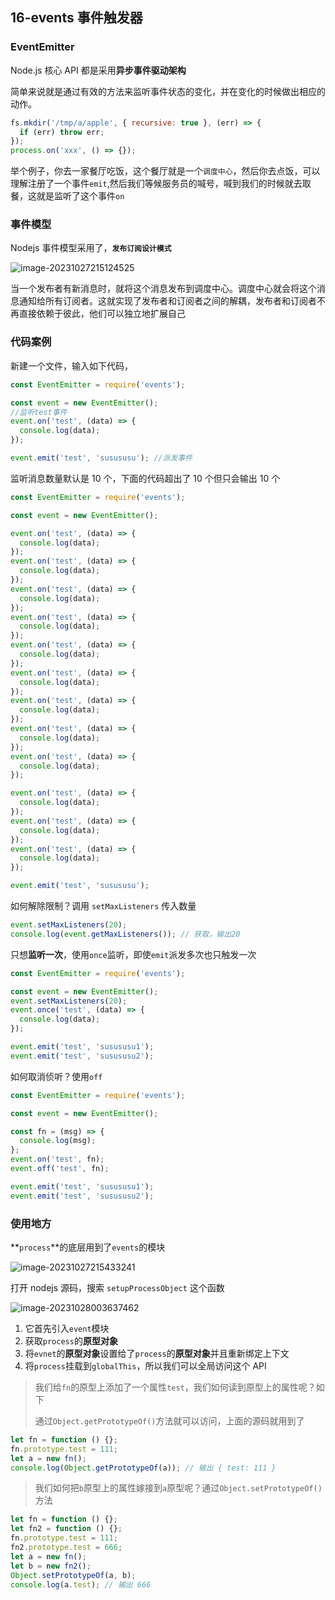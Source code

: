 ## 16-events 事件触发器

### EventEmitter

Node.js 核心 API 都是采用**异步事件驱动架构**

简单来说就是通过有效的方法来监听事件状态的变化，并在变化的时候做出相应的动作。

```js
fs.mkdir('/tmp/a/apple', { recursive: true }, (err) => {
  if (err) throw err;
});
process.on('xxx', () => {});
```

举个例子，你去一家餐厅吃饭，这个餐厅就是一个`调度中心`，然后你去点饭，可以理解注册了一个事件`emit`,然后我们等候服务员的喊号，喊到我们的时候就去取餐，这就是监听了这个事件`on`

### 事件模型

Nodejs 事件模型采用了，**`发布订阅设计模式`**

![image-20231027215124525](https://chen-1320883525.cos.ap-chengdu.myqcloud.com/img/image-20231027215124525.png)

当一个发布者有新消息时，就将这个消息发布到调度中心。调度中心就会将这个消息通知给所有订阅者。这就实现了发布者和订阅者之间的解耦，发布者和订阅者不再直接依赖于彼此，他们可以独立地扩展自己

### 代码案例

新建一个文件，输入如下代码，

```js
const EventEmitter = require('events');

const event = new EventEmitter();
//监听test事件
event.on('test', (data) => {
  console.log(data);
});

event.emit('test', 'susususu'); //派发事件
```

监听消息数量默认是 10 个，下面的代码超出了 10 个但只会输出 10 个

```js
const EventEmitter = require('events');

const event = new EventEmitter();

event.on('test', (data) => {
  console.log(data);
});
event.on('test', (data) => {
  console.log(data);
});
event.on('test', (data) => {
  console.log(data);
});
event.on('test', (data) => {
  console.log(data);
});
event.on('test', (data) => {
  console.log(data);
});
event.on('test', (data) => {
  console.log(data);
});
event.on('test', (data) => {
  console.log(data);
});
event.on('test', (data) => {
  console.log(data);
});
event.on('test', (data) => {
  console.log(data);
});

event.on('test', (data) => {
  console.log(data);
});
event.on('test', (data) => {
  console.log(data);
});
event.on('test', (data) => {
  console.log(data);
});

event.emit('test', 'susususu');
```

如何解除限制？调用 `setMaxListeners` 传入数量

```js
event.setMaxListeners(20);
console.log(event.getMaxListeners()); // 获取，输出20
```

只想**监听一次**，使用`once`监听，即使`emit`派发多次也只触发一次

```js
const EventEmitter = require('events');

const event = new EventEmitter();
event.setMaxListeners(20);
event.once('test', (data) => {
  console.log(data);
});

event.emit('test', 'susususu1');
event.emit('test', 'susususu2');
```

如何取消侦听？使用`off`

```js
const EventEmitter = require('events');

const event = new EventEmitter();

const fn = (msg) => {
  console.log(msg);
};
event.on('test', fn);
event.off('test', fn);

event.emit('test', 'susususu1');
event.emit('test', 'susususu2');
```

### 使用地方

**`process`**的底层用到了`events`的模块

![image-20231027215433241](https://chen-1320883525.cos.ap-chengdu.myqcloud.com/img/image-20231027215433241.png)

打开 nodejs 源码，搜索 `setupProcessObject` 这个函数

![image-20231028003637462](https://chen-1320883525.cos.ap-chengdu.myqcloud.com/img/image-20231028003637462.png)

1. 它首先引入`event`模块
2. 获取`process`的**原型对象**
3. 将`evnet`的**原型对象**设置给了`process`的**原型对象**并且重新绑定上下文
4. 将`process`挂载到`globalThis`，所以我们可以全局访问这个 API

> 我们给`fn`的原型上添加了一个属性`test`，我们如何读到原型上的属性呢？如下
>
> 通过`Object.getPrototypeOf()`方法就可以访问，上面的源码就用到了

```js
let fn = function () {};
fn.prototype.test = 111;
let a = new fn();
console.log(Object.getPrototypeOf(a)); // 输出 { test: 111 }
```

> 我们如何把`b`原型上的属性嫁接到`a`原型呢？通过`Object.setPrototypeOf()`方法

```js
let fn = function () {};
let fn2 = function () {};
fn.prototype.test = 111;
fn2.prototype.test = 666;
let a = new fn();
let b = new fn2();
Object.setPrototypeOf(a, b);
console.log(a.test); // 输出 666
```
